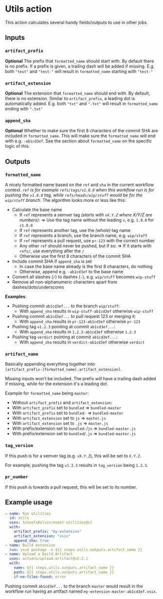 # Utils action

This action calculates several handy fields/outputs to use in other jobs.

## Inputs

### `artifact_prefix`

**Optional** The prefix that `formatted_name` should start with.
By default there is no prefix. If a prefix is given, a trailing dash will be added if missing.
E.g. both `"test"` and `"test-"` will result in `formatted_name` starting with `"test-"`

### `artifact_extension`

**Optional** The extension that `formatted_name` should end with.
By default, there is no extension. Similar to `artifact_prefix`, a leading dot is automatically added.
E.g. both `"txt"` and `".txt"` will result in `formatted_name` ending with `".txt"`

### `append_sha`

**Optional** Whether to make sure the first 8 characters of the commit SHA are included in `formatted_name`.
This will make sure the `formatted_name` will end with e.g. `-ab1cd3ef`.
See the section about `formatted_name` on the specific logic of this.

## Outputs

### `formatted_name`

A nicely formatted name based on the `ref` and `sha` in the current workflow context.
_`ref` is for example `refs/tags/v1.0.0` when this workflow run is for pushing the `v1.0.0` tag, while `refs/heads/wip/stuff` would be for the  `wip/stuff` branch._
The algorithm looks more or less like this:

- Calculate the base name
  - If `ref` represents a semver tag _(starts with `vX.Y.Z` where X/Y/Z are numbers)_:
    => Use the tag name without the leading `v`, e.g. `1.0.0` for `v1.0.0`
  - If `ref` represents another tag, use the _(whole)_ tag name
  - If `ref` represents a branch, use the branch name, e.g. `wip/stuff`
  - If `ref` represents a pull request, use `pr-123` with the correct number
  - Any other `ref` should never be pushed, but if so:
    => If it starts with `refs/`, use everything after the `/`
  - Otherwise use the first 8 characters of the commit SHA
- Include commit SHA if `append_sha` is set
  - In case the base name already is the first 8 characters, do nothing
  - Otherwise, append e.g. `-ab1cd3ef` to the base name
- Convert all slashes (`/`) to dashes (`-`), e.g. `wip/stuff` becomes `wip-stuff`
- Remove all non-alphanumeric characters apart from dashes/dots/underscores

**Examples**:

- Pushing commit `ab1cd3ef...` to the branch `wip/stuff`:
  - With `append_sha` results in `wip-stuff-ab1cd3ef` otherwise `wip-stuff`
- Pushing commit `ab1cd3ef...` to pull request 123 or merging it:
  - With `append_sha` results in `pr-123-ab1cd3ef` otherwise `pr-123`
- Pushing tag `v1.2.3` pointing at commit `ab1cd3ef...`:
  - With `append_sha` results in `1.2.3-ab1cd3ef` otherwise `1.2.3`
- Pushing tag `verdict` pointing at commit `ab1cd3ef...`:
  - With `append_sha` results in `verdict-ab1cd3ef` otherwise `verdict`

### `artifact_name`

Basically appending everything together into `[artifact_prefix-]formatted_name[.artifact_extension]`.

Missing inputs won't be included. The prefix will have a trailing dash added if missing, while for the extension it's a leading dot.

Example for `formatted_name` being `master`:

- Without `artifact_prefix` and `artifact_extension`:
- With `artifact_prefix` set to `bundled` => `bundled-master`
- With `artifact_prefix` set to `bundled-` => `bundled-master`
- With `artifact_extension` set to `js` => `master.js`
- With `artifact_extension` set to `.js` => `master.js`
- With prefix/extension set to `bundled-`/`js` => `bundled-master.js`
- With prefix/extension set to `bundled`/`.js` => `bundled-master.js`

### `tag_version`

If this push is for a semver tag (e.g. `vX.Y.Z`), this will be set to `X.Y.Z`.

For example, pushing the tag `v1.2.3` results in `tag_version` being `1.2.3`.

### `pr_number`

If this push is towards a pull request, this will be set to its number.

## Example usage

```yml
- name: Run utilities
  id: utils
  uses: SchoofsKelvin/event-utilities@v1
  with:
    artifact_prefix: "my-extension"
    artifact_extension: "vsix"
    append_sha: true
- name: Build extension
  run: vsce package -o ${{ steps.utils.outputs.artifact_name }}
- name: Upload a Build Artifact
  uses: actions/upload-artifact@v2.2.1
  with:
    name: ${{ steps.utils.outputs.artifact_name }}
    path: ${{ steps.utils.outputs.artifact_name }}
    if-no-files-found: error
```

Pushing commit `ab1cd3ef...` to the branch `master` would result in the workflow run having an artifact named `my-extension-master-ab1cd3ef.vsix`.
